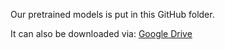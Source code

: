 Our pretrained models is put in this GitHub folder. 

It can also be downloaded via: [Google Drive](https://drive.google.com/open?id=1xeOoZclGeSI1urY6mVCcApfCqOPgxMBK)